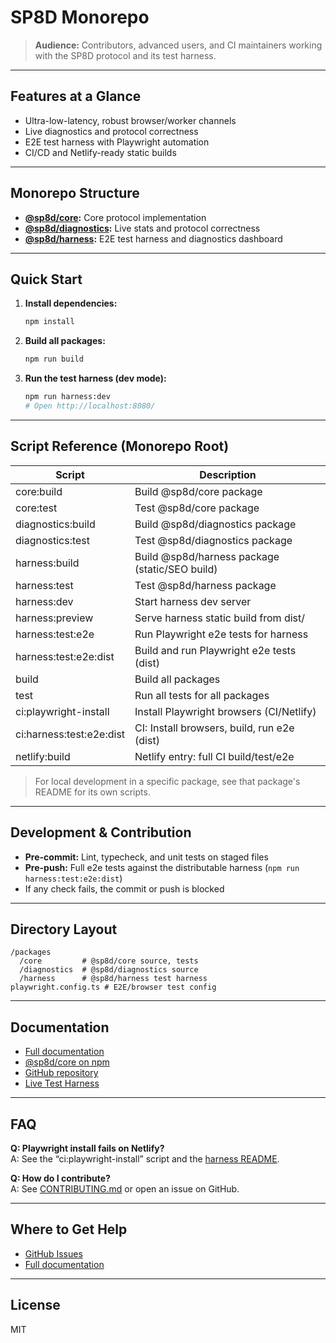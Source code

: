 # SP8D Monorepo

> **Audience:** Contributors, advanced users, and CI maintainers working with the SP8D protocol and its test harness.

---

## Features at a Glance

- Ultra-low-latency, robust browser/worker channels
- Live diagnostics and protocol correctness
- E2E test harness with Playwright automation
- CI/CD and Netlify-ready static builds

---

## Monorepo Structure

- **[@sp8d/core](./packages/core):** Core protocol implementation
- **[@sp8d/diagnostics](./packages/diagnostics):** Live stats and protocol correctness
- **[@sp8d/harness](./packages/harness):** E2E test harness and diagnostics dashboard

---

## Quick Start

1. **Install dependencies:**
   ```sh
   npm install
   ```
2. **Build all packages:**
   ```sh
   npm run build
   ```
3. **Run the test harness (dev mode):**
   ```sh
   npm run harness:dev
   # Open http://localhost:8080/
   ```

---

## Script Reference (Monorepo Root)

| Script                   | Description                                    |
| ------------------------ | ---------------------------------------------- |
| core:build               | Build @sp8d/core package                       |
| core:test                | Test @sp8d/core package                        |
| diagnostics:build        | Build @sp8d/diagnostics package                |
| diagnostics:test         | Test @sp8d/diagnostics package                 |
| harness:build            | Build @sp8d/harness package (static/SEO build) |
| harness:test             | Test @sp8d/harness package                     |
| harness:dev              | Start harness dev server                       |
| harness:preview          | Serve harness static build from dist/          |
| harness:test:e2e         | Run Playwright e2e tests for harness           |
| harness:test:e2e:dist    | Build and run Playwright e2e tests (dist)      |
| build                    | Build all packages                             |
| test                     | Run all tests for all packages                 |
| ci:playwright-install    | Install Playwright browsers (CI/Netlify)       |
| ci:harness:test:e2e:dist | CI: Install browsers, build, run e2e (dist)    |
| netlify:build            | Netlify entry: full CI build/test/e2e          |

> For local development in a specific package, see that package's README for its own scripts.

---

## Development & Contribution

- **Pre-commit:** Lint, typecheck, and unit tests on staged files
- **Pre-push:** Full e2e tests against the distributable harness (`npm run harness:test:e2e:dist`)
- If any check fails, the commit or push is blocked

---

## Directory Layout

```
/packages
  /core         # @sp8d/core source, tests
  /diagnostics  # @sp8d/diagnostics source
  /harness      # @sp8d/harness test harness
playwright.config.ts # E2E/browser test config
```

---

## Documentation

- [Full documentation](https://sp8d.github.io/)
- [@sp8d/core on npm](https://www.npmjs.com/package/@sp8d/core)
- [GitHub repository](https://github.com/SP8D/sp8d)
- [Live Test Harness](https://harness.sp8d.com/)

---

## FAQ

**Q: Playwright install fails on Netlify?**  
A: See the “ci:playwright-install” script and the [harness README](./packages/harness/README.md#faq).

**Q: How do I contribute?**  
A: See [CONTRIBUTING.md](./CONTRIBUTING.md) or open an issue on GitHub.

---

## Where to Get Help

- [GitHub Issues](https://github.com/SP8D/sp8d/issues)
- [Full documentation](https://sp8d.github.io/)

---

## License

MIT
